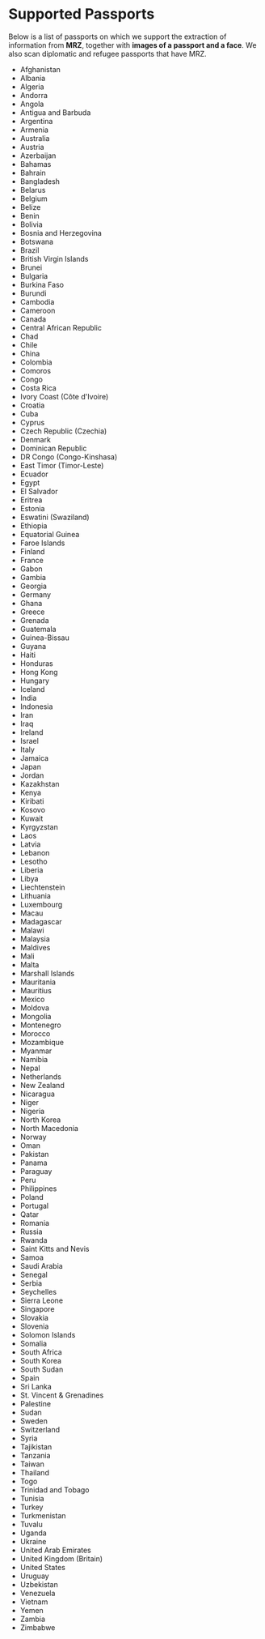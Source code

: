 # Supported Passports
Below is a list of passports on which we support the extraction of information from **MRZ**, together with **images of a passport and a face**. We also scan diplomatic and refugee passports that have MRZ.

- Afghanistan
- Albania
- Algeria
- Andorra
- Angola
- Antigua and Barbuda
- Argentina
- Armenia
- Australia
- Austria
- Azerbaijan
- Bahamas
- Bahrain
- Bangladesh
- Belarus
- Belgium
- Belize
- Benin
- Bolivia
- Bosnia and Herzegovina
- Botswana
- Brazil
- British Virgin Islands
- Brunei
- Bulgaria
- Burkina Faso
- Burundi
- Cambodia
- Cameroon
- Canada
- Central African Republic
- Chad
- Chile
- China
- Colombia
- Comoros
- Congo
- Costa Rica
- Ivory Coast (Côte d'Ivoire)
- Croatia
- Cuba
- Cyprus
- Czech Republic (Czechia)
- Denmark
- Dominican Republic
- DR Congo (Congo-Kinshasa)
- East Timor (Timor-Leste)
- Ecuador
- Egypt
- El Salvador
- Eritrea
- Estonia
- Eswatini (Swaziland)
- Ethiopia
- Equatorial Guinea
- Faroe Islands
- Finland
- France
- Gabon
- Gambia
- Georgia
- Germany
- Ghana
- Greece
- Grenada
- Guatemala
- Guinea-Bissau
- Guyana
- Haiti
- Honduras
- Hong Kong
- Hungary
- Iceland
- India
- Indonesia
- Iran
- Iraq
- Ireland
- Israel
- Italy
- Jamaica
- Japan
- Jordan
- Kazakhstan
- Kenya
- Kiribati
- Kosovo
- Kuwait
- Kyrgyzstan
- Laos
- Latvia
- Lebanon
- Lesotho
- Liberia
- Libya
- Liechtenstein
- Lithuania
- Luxembourg
- Macau
- Madagascar
- Malawi
- Malaysia
- Maldives
- Mali
- Malta
- Marshall Islands
- Mauritania
- Mauritius
- Mexico
- Moldova
- Mongolia
- Montenegro
- Morocco
- Mozambique
- Myanmar
- Namibia
- Nepal
- Netherlands
- New Zealand
- Nicaragua
- Niger
- Nigeria
- North Korea
- North Macedonia
- Norway
- Oman
- Pakistan
- Panama
- Paraguay
- Peru
- Philippines
- Poland
- Portugal
- Qatar
- Romania
- Russia
- Rwanda
- Saint Kitts and Nevis
- Samoa
- Saudi Arabia
- Senegal
- Serbia
- Seychelles
- Sierra Leone
- Singapore
- Slovakia
- Slovenia
- Solomon Islands
- Somalia
- South Africa
- South Korea
- South Sudan
- Spain
- Sri Lanka
- St. Vincent & Grenadines
- Palestine
- Sudan
- Sweden
- Switzerland
- Syria
- Tajikistan
- Tanzania
- Taiwan
- Thailand
- Togo
- Trinidad and Tobago
- Tunisia
- Turkey
- Turkmenistan
- Tuvalu
- Uganda
- Ukraine
- United Arab Emirates
- United Kingdom (Britain)
- United States
- Uruguay
- Uzbekistan
- Venezuela
- Vietnam
- Yemen
- Zambia
- Zimbabwe
